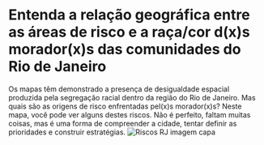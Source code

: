 # Entenda a relação geográfica entre as áreas de risco e a raça/cor d(x)s morador(x)s das comunidades do Rio de Janeiro
Os mapas têm demonstrado a presença de desigualdade espacial produzida pela segregação racial dentro da região do Rio de Janeiro. Mas quais são as origens de risco enfrentadas pel(x)s morador(x)s?
Neste mapa, você pode ver alguns destes riscos. Não é perfeito, faltam muitas coisas, mas é uma forma de compreender a cidade, tentar definir as prioridades e construir estratégias.
![Riscos RJ imagem capa](http://url/to/img.png)
